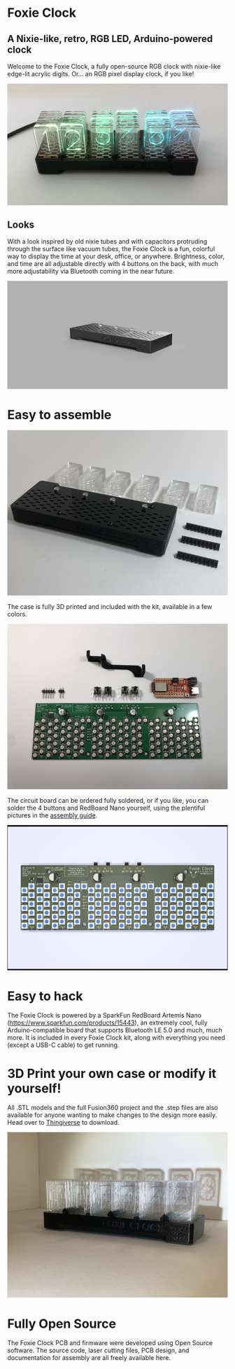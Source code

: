 # Foxie Clock
## A Nixie-like, retro, RGB LED, Arduino-powered clock

Welcome to the Foxie Clock, a fully open-source RGB clock with nixie-like edge-lit acrylic digits. Or... an RGB pixel display clock, if you like!

![Foxie Clock Image](images/clock.jpg)

## Looks
With a look inspired by old nixie tubes and with capacitors protruding through the surface like vacuum tubes, the Foxie Clock is a fun, colorful way to display the time at your desk, office, or anywhere. Brightness, color, and time are all adjustable directly with 4 buttons on the back, with much more adjustability via Bluetooth coming in the near future.

![Foxie Clock Case Render Image2](images/case_render2.png)

# Easy to assemble
![Foxie Clock Case Assembled](images/digits_step3.jpg)

The case is fully 3D printed and included with the kit, available in a few colors. 

![Foxie Clock Case Assembly](images/assembly_step0.jpg)

The circuit board can be ordered fully soldered, or if you like, you can solder the 4 buttons and RedBoard Nano yourself, using the plentiful pictures in the [assembly guide](ASSEMBLY.md).

![Foxie Clock PCB](images/pcb_render.png)

# Easy to hack
The Foxie Clock is powered by a SparkFun RedBoard Artemis Nano (https://www.sparkfun.com/products/15443), an extremely cool, fully Arduino-compatible board that supports Bluetooth LE 5.0 and much, much more. It is included in every Foxie Clock kit, along with everything you need (except a USB-C cable) to get running.

# 3D Print your own case or modify it yourself!
All .STL models and the full Fusion360 project and the .step files are also available for anyone wanting to make changes to the design more easily. Head over to [Thingiverse](https://www.thingiverse.com/thing:4114349) to download.

![Foxie Clock Case Assembled](images/digits_step7b.jpg)

# Fully Open Source
The Foxie Clock PCB and firmware were developed using Open Source software. The source code, laser cutting files, PCB design, and documentation for assembly are all freely available here.
